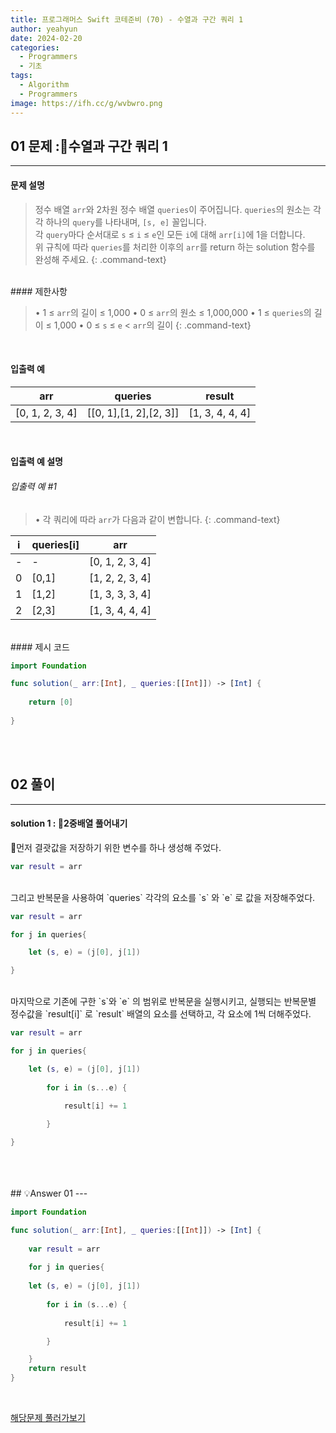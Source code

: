 ```yaml
---
title: 프로그래머스 Swift 코테준비 (70) - 수열과 구간 쿼리 1
author: yeahyun
date: 2024-02-20
categories:
  - Programmers
  - 기초
tags:
  - Algorithm
  - Programmers
image: https://ifh.cc/g/wvbwro.png
---
```

## 01 문제 :수열과 구간 쿼리 1

---
#### 문제 설명

>정수 배열 `arr`와 2차원 정수 배열 `queries`이 주어집니다. `queries`의 원소는 각각 하나의 `query`를 나타내며, `[s, e]` 꼴입니다.   
>각 `query`마다 순서대로 `s` ≤ `i` ≤ `e`인 모든 `i`에 대해 `arr[i]`에 1을 더합니다.   
>위 규칙에 따라 `queries`를 처리한 이후의 `arr`를 return 하는 solution 함수를 완성해 주세요.
{: .command-text}

<BR>
#### 제한사항

>• 1 ≤ `arr`의 길이 ≤ 1,000
>	• 0 ≤ `arr`의 원소 ≤ 1,000,000
>• 1 ≤ `queries`의 길이 ≤ 1,000
>	• 0 ≤ `s` ≤ `e` < `arr`의 길이
{: .command-text}
<BR>

#### 입출력 예

|arr|queries|result|
|---|---|---|
|[0, 1, 2, 3, 4]|[[0, 1],[1, 2],[2, 3]]|[1, 3, 4, 4, 4]|

<BR>

#### 입출력 예 설명

###### 입출력 예 #1

>• 각 쿼리에 따라 `arr`가 다음과 같이 변합니다.
{: .command-text}

|i|queries[i]|arr|
|---|---|---|
|-|-|[0, 1, 2, 3, 4]|
|0|[0,1]|[1, 2, 2, 3, 4]|
|1|[1,2]|[1, 3, 3, 3, 4]|
|2|[2,3]|[1, 3, 4, 4, 4]





<br>
#### 제시 코드

```swift
import Foundation

func solution(_ arr:[Int], _ queries:[[Int]]) -> [Int] {
    
	return [0]
    
}
```

<br>
<br>

## 02 풀이 
---

#### solution 1 : 2중배열 풀어내기

먼저 결괏값을 저장하기 위한 변수를 하나 생성해 주었다.

```swift
var result = arr
```

<br>
그리고 반복문을 사용하여 `queries` 각각의 요소를 `s` 와 `e` 로 값을 저장해주었다.

```swift
var result = arr

for j in queries{

	let (s, e) = (j[0], j[1])

}
```
<br>
마지막으로 기존에 구한 `s`와 `e` 의 범위로 반복문을 실행시키고, 실행되는 반복문별 정수값을 `result[i]` 로 `result` 배열의 요소를 선택하고, 각 요소에 1씩 더해주었다.

```swift
var result = arr

for j in queries{

	let (s, e) = (j[0], j[1])
	
        for i in (s...e) {
        
            result[i] += 1

        }

}
```
<br>
<br>
<br>
## 💡Answer 01
---

```swift
import Foundation

func solution(_ arr:[Int], _ queries:[[Int]]) -> [Int] {
    
    var result = arr
    
    for j in queries{
        
    let (s, e) = (j[0], j[1])
    
        for i in (s...e) {
        
            result[i] += 1

        }

    }
    return result
}
```


<br>

[해당문제 풀러가보기](https://school.programmers.co.kr/learn/courses/30/lessons/181883)